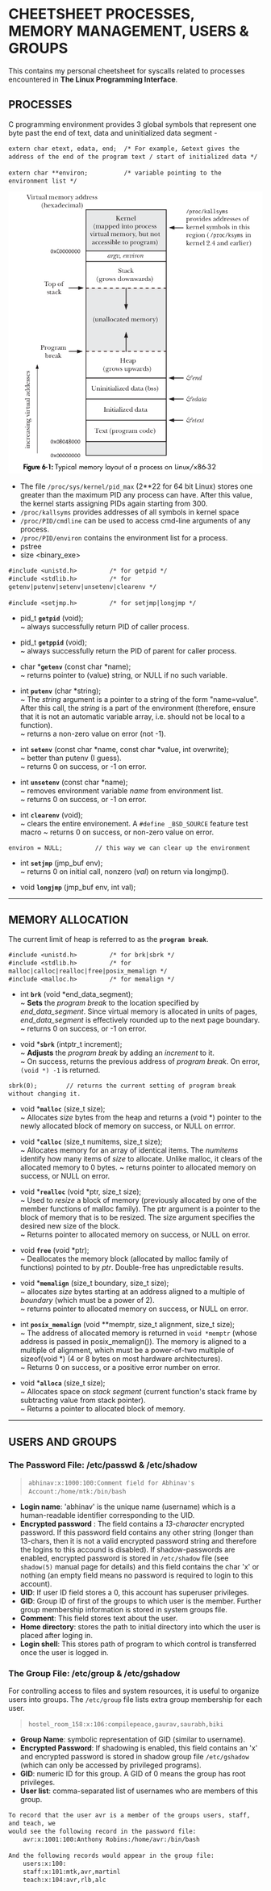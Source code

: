 # CHEETSHEET PROCESSES, MEMORY MANAGEMENT, USERS & GROUPS
This contains my personal cheetsheet for syscalls related to processes encountered in **The Linux Programming Interface**.  


## PROCESSES
C programming environment provides 3 global symbols that represent one byte past the end of text, data and uninitialized data segment -
```
extern char etext, edata, end;  /* For example, &etext gives the address of the end of the program text / start of initialized data */

extern char **environ;          /* variable pointing to the environment list */
```
![memory_layout_of_a_process](./images/memory_layout.png) 
* The file `/proc/sys/kernel/pid_max` (2**22 for 64 bit Linux) stores one greater than the maximum PID any process can have. After this value, the kernel starts assigning PIDs again starting from 300.
* `/proc/kallsyms` provides addresses of all symbols in kernel space
* `/proc/PID/cmdline` can be used to access cmd-line arguments of any process.
* `/proc/PID/environ` contains the environment list for a process.
* pstree
* size <binary_exe>

```
#include <unistd.h>         /* for getpid */
#include <stdlib.h>         /* for getenv|putenv|setenv|unsetenv|clearenv */

#include <setjmp.h>         /* for setjmp|longjmp */
```

* pid_t **`getpid`** (void);  
~ always successfully return PID of caller process.

* pid_t **`getppid`** (void);  
~ always successfully return the PID of parent for caller process.

* char \***`getenv`** (const char *name);  
~ returns pointer to (value) string, or NULL if no such variable.

* int **`putenv`** (char *string);  
~ The *string* argument is a pointer to a string of the form "name=value". After this call, the *string* is a part of the environment (therefore, ensure that it is not an automatic variable array, i.e. should not be local to a function).  
~ returns a non-zero value on error (not -1).  

* int **`setenv`** (const char *name, const char *value, int overwrite);  
~ better than putenv (I guess).  
~ returns 0 on success, or -1 on error.

* int **`unsetenv`** (const char *name);  
~ removes environment variable *name* from environment list.  
~ returns 0 on success, or -1 on error.  

* int **`clearenv`** (void);  
~ clears the entire environement. A `#define _BSD_SOURCE` feature test macro 
~ returns 0 on success, or non-zero value on error.   
```
environ = NULL;         // this way we can clear up the environment
``` 

* int **`setjmp`** (jmp_buf env);  
~ returns 0 on initial call, nonzero (*val*) on return via longjmp().

* void **`longjmp`** (jmp_buf env, int val);  

---

## MEMORY ALLOCATION
The current limit of heap is referred to as the **`program break`**.

```
#include <unistd.h>         /* for brk|sbrk */
#include <stdlib.h>         /* for malloc|calloc|realloc|free|posix_memalign */
#include <malloc.h>         /* for memalign */

```

* int **`brk`** (void *end_data_segment);  
~ **Sets** the *program break* to the location specified by *end_data_segment*. Since virtual memory is allocated in units of pages, *end_data_segment* is effectively rounded up to the next page boundary.   
~ returns 0 on success, or -1 on error.  

* void \***`sbrk`** (intptr_t increment);  
~ **Adjusts** the *program break* by adding an *increment* to it.  
~ On success, returns the previous address of *program break*. On error, `(void *) -1` is returned.
```
sbrk(0);        // returns the current setting of program break without changing it.
```

* void \***`malloc`** (size_t size);  
~ Allocates *size* bytes from the heap and returns a (void *) pointer to the newly allocated block of memory on success, or NULL on errror. 

* void \***`calloc`** (size_t numitems, size_t size);  
~ Allocates memory for an array of identical items. The *numitems* identify how many items of *size* to allocate. Unlike malloc, it clears of the allocated memory to 0 bytes.
~ returns pointer to allocated memory on success, or NULL on error.

* void \***`realloc`** (void *ptr, size_t size);  
~ Used to *resize* a block of memory (previously allocated by one of the member functions of malloc family). The ptr argument is a pointer to the block of memory that is to be resized. The size argument specifies the desired new size of the block.  
~ Returns pointer to allocated memory on success, or NULL on error.

* void **`free`** (void *ptr);  
~ Deallocates the memory block (allocated by malloc family of functions) pointed to by *ptr*. Double-free has unpredictable results.   

* void \***`memalign`** (size_t boundary, size_t size);  
~ allocates *size* bytes starting at an address aligned to a multiple of *boundary* (which must be a power of 2).  
~ returns pointer to allocated memory on success, or NULL on error.

* int **`posix_memalign`** (void **memptr, size_t alignment, size_t size);  
~ The address of allocated memory is returned in `void *memptr` (whose address is passed in posix_memalign()). The memory is aligned to a multiple of alignment, which must be a power-of-two multiple of sizeof(void *) (4 or 8 bytes on most hardware architectures).  
~ Returns 0 on success, or a positive error number on error.  

* void \***`alloca`** (size_t size);  
~ Allocates space on *stack segment* (current function's stack frame by subtracting value from stack pointer).   
~ Returns a pointer to allocated block of memory.  

---

## USERS AND GROUPS

### The Password File: **/etc/passwd** & **/etc/shadow**  

> `abhinav:x:1000:100:Comment field for Abhinav's Account:/home/mtk:/bin/bash`  

* **Login name**: 'abhinav' is the unique name (username) which is a human-readable identifier corresponding to the UID.   
* **Encrypted password** :  The field contains a *13-character* encrypted password. If this password field contains any other string (longer than 13-chars, then it is not a valid encrypted password string and therefore the logins to this accound is disabled). If shadow-passwords are enabled, encrypted password is stored in `/etc/shadow` file (see `shadow(5)` manual page for details) and this field contains the char 'x' or nothing (an empty field means no password is required to login to this account).  
* **UID**: If user ID field stores a 0, this account has superuser privileges.  
* **GID**: Group ID of first of the groups to which user is the member. Further group membership information is stored in system groups file.  
* **Comment**: This field stores text about the user.  
* **Home directory**: stores the path to initial directory into which the user is placed after loging in.
* **Login shell**: This stores path of program to which control is transferred once the user is logged in.  

### The Group File: **/etc/group** & **/etc/gshadow**
For controlling access to files and system resources, it is useful to organize users into groups. The `/etc/group` file lists extra group membership for each user.  

> `hostel_room_158:x:106:compilepeace,gaurav,saurabh,biki`

* **Group Name**: symbolic representation of GID (similar to username).
* **Encrypted Password**: If shadowing is enabled, this field contains an 'x' and encrypted password is stored in shadow group file `/etc/gshadow` (which can only be accessed by privileged programs).
* **GID**: numeric ID for this group. A GID of 0 means the group has root privileges. 
* **User list**: comma-separated list of usernames who are members of this group.  
```
To record that the user avr is a member of the groups users, staff, and teach, we
would see the following record in the password file:
    avr:x:1001:100:Anthony Robins:/home/avr:/bin/bash

And the following records would appear in the group file:
    users:x:100:
    staff:x:101:mtk,avr,martinl
    teach:x:104:avr,rlb,alc
```

